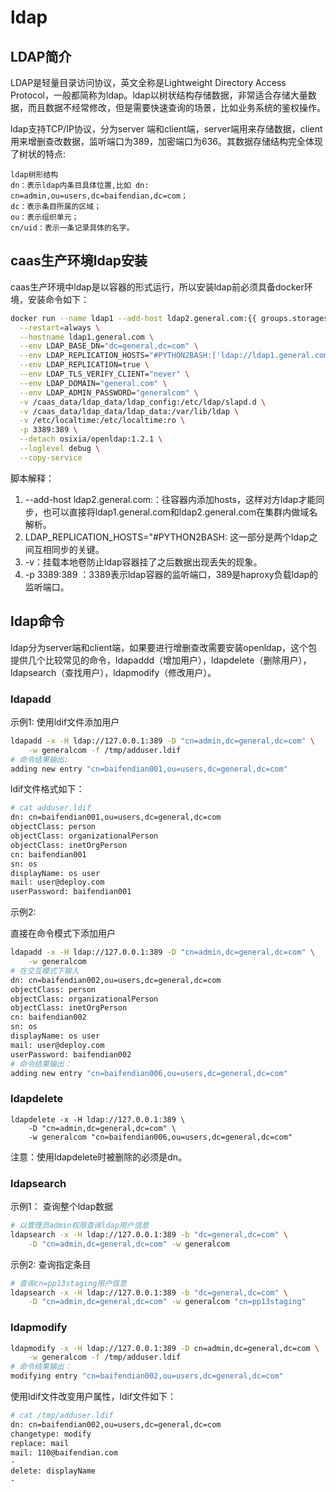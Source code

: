 # ldap

## LDAP简介

LDAP是轻量目录访问协议，英文全称是Lightweight Directory Access Protocol，一般都简称为ldap。ldap以树状结构存储数据，非常适合存储大量数据，而且数据不经常修改，但是需要快速查询的场景，比如业务系统的鉴权操作。

ldap支持TCP/IP协议，分为server 端和client端，server端用来存储数据，client用来增删查改数据，监听端口为389，加密端口为636。其数据存储结构完全体现了树状的特点:

```text
ldap树形结构
dn：表示ldap内条目具体位置,比如 dn: cn=admin,ou=users,dc=baifendian,dc=com；
dc：表示条目所属的区域；
ou：表示组织单元；
cn/uid：表示一条记录具体的名字。
```

## caas生产环境ldap安装

caas生产环境中ldap是以容器的形式运行，所以安装ldap前必须具备docker环境，安装命令如下：

```bash
docker run --name ldap1 --add-host ldap2.general.com:{{ groups.storages[1] }} \
  --restart=always \
  --hostname ldap1.general.com \
  --env LDAP_BASE_DN="dc=general,dc=com" \
  --env LDAP_REPLICATION_HOSTS="#PYTHON2BASH:['ldap://ldap1.general.com:389','ldap://ldap2.general.com:3389']" \
  --env LDAP_REPLICATION=true \
  --env LDAP_TLS_VERIFY_CLIENT="never" \
  --env LDAP_DOMAIN="general.com" \
  --env LDAP_ADMIN_PASSWORD="generalcom" \
  -v /caas_data/ldap_data/ldap_config:/etc/ldap/slapd.d \
  -v /caas_data/ldap_data/ldap_data:/var/lib/ldap \
  -v /etc/localtime:/etc/localtime:ro \
  -p 3389:389 \
  --detach osixia/openldap:1.2.1 \
  --loglevel debug \
  --copy-service
```

脚本解释：

1. --add-host ldap2.general.com:：往容器内添加hosts，这样对方ldap才能同步，也可以直接将ldap1.general.com和ldap2.general.com在集群内做域名解析。
2. LDAP\_REPLICATION\_HOSTS="\#PYTHON2BASH: 这一部分是两个ldap之间互相同步的关键。
3. -v：挂载本地卷防止ldap容器挂了之后数据出现丢失的现象。
4. -p 3389:389 ：3389表示ldap容器的监听端口，389是haproxy负载ldap的监听端口。

## ldap命令

ldap分为server端和client端，如果要进行增删查改需要安装openldap，这个包提供几个比较常见的命令，ldapaddd（增加用户），ldapdelete（删除用户），ldapsearch（查找用户），ldapmodify（修改用户）。

### ldapadd

示例1: 使用ldif文件添加用户

```bash
ldapadd -x -H ldap://127.0.0.1:389 -D "cn=admin,dc=general,dc=com" \
    -w generalcom -f /tmp/adduser.ldif
# 命令结果输出:
adding new entry "cn=baifendian001,ou=users,dc=general,dc=com"
```

ldif文件格式如下：

```bash
# cat adduser.ldif 
dn: cn=baifendian001,ou=users,dc=general,dc=com
objectClass: person
objectClass: organizationalPerson
objectClass: inetOrgPerson
cn: baifendian001
sn: os
displayName: os user
mail: user@deploy.com
userPassword: baifendian001
```

示例2:

直接在命令模式下添加用户

```bash
ldapadd -x -H ldap://127.0.0.1:389 -D "cn=admin,dc=general,dc=com" \
    -w generalcom
# 在交互模式下输入
dn: cn=baifendian002,ou=users,dc=general,dc=com
objectClass: person
objectClass: organizationalPerson
objectClass: inetOrgPerson
cn: baifendian002
sn: os
displayName: os user
mail: user@deploy.com
userPassword: baifendian002
# 命令结果输出：
adding new entry "cn=baifendian006,ou=users,dc=general,dc=com"
```

### ldapdelete

```text
ldapdelete -x -H ldap://127.0.0.1:389 \
    -D "cn=admin,dc=general,dc=com" \
    -w generalcom "cn=baifendian006,ou=users,dc=general,dc=com"
```

注意：使用ldapdelete时被删除的必须是dn。

### ldapsearch

示例1： 查询整个ldap数据

```bash
# 以管理员admin权限查询ldap用户信息
ldapsearch -x -H ldap://127.0.0.1:389 -b "dc=general,dc=com" \
    -D "cn=admin,dc=general,dc=com" -w generalcom
```

示例2: 查询指定条目

```bash
# 查询cn=pp13staging用户信息
ldapsearch -x -H ldap://127.0.0.1:389 -b "dc=general,dc=com" \
    -D "cn=admin,dc=general,dc=com" -w generalcom "cn=pp13staging"
```

### ldapmodify

```bash
ldapmodify -x -H ldap://127.0.0.1:389 -D cn=admin,dc=general,dc=com \
    -w generalcom -f /tmp/adduser.ldif
# 命令结果输出：
modifying entry "cn=baifendian002,ou=users,dc=general,dc=com"
```

使用ldif文件改变用户属性，ldif文件如下：

```bash
# cat /tmp/adduser.ldif 
dn: cn=baifendian002,ou=users,dc=general,dc=com
changetype: modify
replace: mail
mail: 110@baifendian.com
-
delete: displayName
-
```

